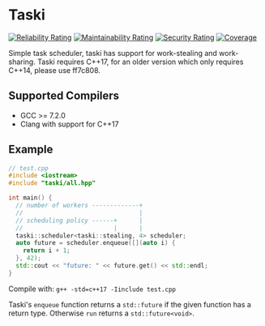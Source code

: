 # Taski
[![Reliability Rating](https://sonarcloud.io/api/project_badges/measure?project=Hamdor_task&metric=reliability_rating)](https://sonarcloud.io/dashboard?id=Hamdor_task)
[![Maintainability Rating](https://sonarcloud.io/api/project_badges/measure?project=Hamdor_task&metric=sqale_rating)](https://sonarcloud.io/dashboard?id=Hamdor_task)
[![Security Rating](https://sonarcloud.io/api/project_badges/measure?project=Hamdor_task&metric=security_rating)](https://sonarcloud.io/dashboard?id=Hamdor_task)
[![Coverage](https://sonarcloud.io/api/project_badges/measure?project=Hamdor_task&metric=coverage)](https://sonarcloud.io/dashboard?id=Hamdor_task)

Simple task scheduler, taski has support for work-stealing and work-sharing.
Taski requires C++17, for an older version which only requires C++14, please use ff7c808.

Supported Compilers
-------------------
* GCC >= 7.2.0
* Clang with support for C++17

Example
-------------
```c++
// test.cpp
#include <iostream>
#include "taski/all.hpp"

int main() {
  // number of workers -------------+
  //                                |
  // scheduling policy ------+      |
  //                         |      |
  taski::scheduler<taski::stealing, 4> scheduler;
  auto future = scheduler.enqueue([](auto i) {
    return i + 1;
  }, 42);
  std::cout << "future: " << future.get() << std::endl;
}
```
Compile with: `g++ -std=c++17 -Iinclude test.cpp`

Taski's `enqueue` function returns a `std::future` if the given function has a return type. Otherwise `run` returns a `std::future<void>`.
